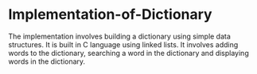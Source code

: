 # Implementation-of-Dictionary
The implementation involves building a dictionary using simple data structures. 
It is built in C language using linked lists. It involves adding words to the dictionary, searching a word in the dictionary and displaying words in the dictionary.
